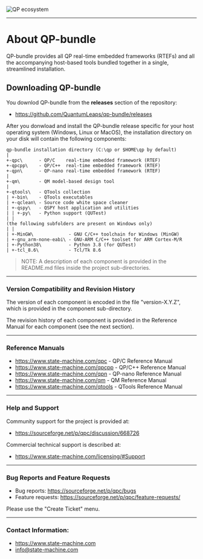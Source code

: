 ![QP ecosystem](https://www.state-machine.com/img/ql_products.png)

---------------------------------------------------------------------------
# About QP-bundle
QP-bundle provides all QP real-time embedded frameworks (RTEFs) and
all the accompanying host-based tools bundled together in a single,
streamlined installation.

## Downloading QP-bundle
You downlod QP-bundle from the **releases** section of the repository:

- https://github.com/QuantumLeaps/qp-bundle/releases


After you donwload and install the QP-bundle release specific for your
host operating system (Windows, Linux or MacOS), the installation
directory on your disk will contain the following components:

```
qp-bundle installation directory (C:\qp or $HOME\qp by default)
|
+-qpc\      - QP/C    real-time embedded framework (RTEF)
+-qpcpp\    - QP/C++  real-time embedded framework (RTEF)
+-qpn\      - QP-nano real-time embedded framework (RTEF)
|
+-qm\       - QM model-based design tool
|
+-qtools\   - QTools collection
| +-bin\    - QTools executables
| +-qclean\ - Source code white space cleaner
| +-qspy\   - QSPY host application and utilities
| | +-py\   - Python support (QUTest)
| |
(the following subfolders are present on Windows only)
| |
| +-MinGW\             - GNU C/C++ toolchain for Windows (MinGW)
| +-gnu_arm-none-eabi\ - GNU-ARM C/C++ toolset for ARM Cortex-M/R
| +-Python38\          - Python 3.8 (for QUTest)
| +-tcl_8.6\           - Tcl/Tk 8.6
```

> NOTE: A description of each component is provided in the README.md
files inside the project sub-directories.

---------------------------------------------------------------------------
### Version Compatibility and Revision History

The version of each component is encoded in the file "version-X.Y.Z",
which is provided in the component sub-directory.

The revision history of each component is provided in the Reference
Manual for each component (see the next section). 

---------------------------------------------------------------------------
### Reference Manuals
- https://www.state-machine.com/qpc     - QP/C Reference Manual
- https://www.state-machine.com/qpcpp   - QP/C++ Reference Manual
- https://www.state-machine.com/qpn     - QP-nano Reference Manual
- https://www.state-machine.com/qm      - QM Reference Manual
- https://www.state-machine.com/qtools  - QTools Reference Manual

---------------------------------------------------------------------------
### Help and Support
Community support for the project is provided at:
- https://sourceforge.net/p/qpc/discussion/668726

Commercial technical support is described at:
- https://www.state-machine.com/licensing/#Support

---------------------------------------------------------------------------
### Bug Reports and Feature Requests
- Bug reports:      https://sourceforge.net/p/qpc/bugs
- Feature requests: https://sourceforge.net/p/qpc/feature-requests/

Please use the "Create Ticket" menu.

---------------------------------------------------------------------------
### Contact Information:
- https://www.state-machine.com
- info@state-machine.com

